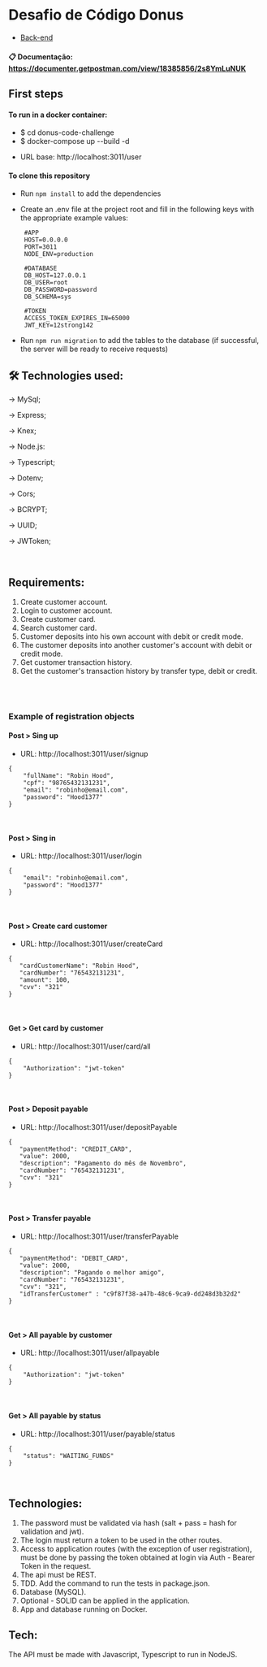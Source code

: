 # Desafio de Código Donus

- [Back-end](backend.md)

#### 📋 Documentação: https://documenter.getpostman.com/view/18385856/2s8YmLuNUK


## First steps

#### To run in a docker container:
 - $ cd donus-code-challenge
 - $ docker-compose up --build -d

* URL base: http://localhost:3011/user


#### To clone this repository
* Run `npm install` to add the dependencies
* Create an .env file at the project root and fill in the following keys with the appropriate example values:
   ```
    #APP
    HOST=0.0.0.0
    PORT=3011
    NODE_ENV=production

    #DATABASE
    DB_HOST=127.0.0.1
    DB_USER=root
    DB_PASSWORD=password
    DB_SCHEMA=sys

    #TOKEN
    ACCESS_TOKEN_EXPIRES_IN=65000
    JWT_KEY=12strong142

   ```

* Run `npm run migration` to add the tables to the database (if successful, the server will be ready to receive requests) 

## 🛠️ Technologies used:

→ MySql;

→ Express;

→ Knex;

→ Node.js:

→ Typescript;

→ Dotenv;

→ Cors;

→ BCRYPT;

→ UUID;

→ JWToken;

<br/>



## Requirements:

<ol>
  <li> Create customer account. </li>
  <li> Login to customer account. </li>

  <li> Create customer card. </li>
  <li> Search customer card. </li>

  <li> Customer deposits into his own account with debit or credit mode. </li>
  <li> The customer deposits into another customer's account with debit or credit mode.</li>
  <li> Get customer transaction history. </li>
  <li> Get the customer's transaction history by transfer type, debit or credit.</li>
</ol>
<br><br>

### Example of registration objects

#### Post > Sing up
* URL: http://localhost:3011/user/signup

```
{
    "fullName": "Robin Hood",
    "cpf": "98765432131231",
    "email": "robinho@email.com",
    "password": "Hood1377"
}
```

<br>

#### Post > Sing in
* URL: http://localhost:3011/user/login
```
{
    "email": "robinho@email.com",
    "password": "Hood1377"
}
```

<br>

#### Post > Create card customer
* URL: http://localhost:3011/user/createCard
```
{
   "cardCustomerName": "Robin Hood",
   "cardNumber": "765432131231",
   "amount": 100,
   "cvv": "321"
}
```

<br>

#### Get > Get card by customer
* URL: http://localhost:3011/user/card/all
```
{
    "Authorization": "jwt-token"
}
```

<br>

#### Post > Deposit payable
* URL: http://localhost:3011/user/depositPayable
```
{
   "paymentMethod": "CREDIT_CARD",
   "value": 2000,
   "description": "Pagamento do mês de Novembro",
   "cardNumber": "765432131231",
   "cvv": "321"
}
```

<br>

#### Post > Transfer payable
* URL: http://localhost:3011/user/transferPayable
```
{
   "paymentMethod": "DEBIT_CARD",
   "value": 2000,
   "description": "Pagando o melhor amigo",
   "cardNumber": "765432131231",
   "cvv": "321",
   "idTransferCustomer" : "c9f87f38-a47b-48c6-9ca9-dd248d3b32d2"
}
```

<br>

#### Get > All payable by customer
* URL: http://localhost:3011/user/allpayable
```
{
    "Authorization": "jwt-token"
}
```

<br>

#### Get > All payable by status
* URL: http://localhost:3011/user/payable/status
```
{
    "status": "WAITING_FUNDS"
}
```

<br>

## Technologies:

<ol> 
  <li> The password must be validated via hash (salt + pass = hash for validation and jwt).  </li>
  <li> The login must return a token to be used in the other routes.  </li>
  <li> Access to application routes (with the exception of user registration), must be done by passing the token obtained at login via Auth - Bearer Token in the request.  </li>
  <li> The api must be REST.  </li>
  <li> TDD. Add the command to run the tests in package.json.</li>
  <li> Database (MySQL).  </li>
  <li> Optional - SOLID can be applied in the application.  </li>
  <li> App and database running on Docker.  </li>
</ol>

## Tech:

<p style="text-align: justify;"> The API must be made with Javascript, Typescript to run in NodeJS. </p>
